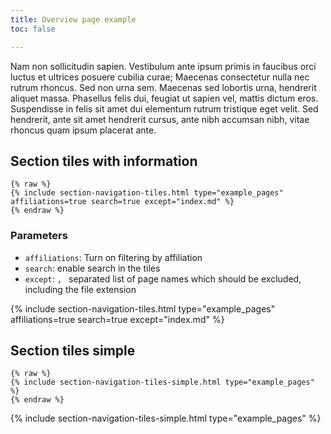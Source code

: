 ```yaml
---
title: Overview page example
toc: false

---
```


Nam non sollicitudin sapien. Vestibulum ante ipsum primis in faucibus orci luctus et ultrices posuere cubilia curae; Maecenas consectetur nulla nec rutrum rhoncus. Sed non urna sem. Maecenas sed lobortis urna, hendrerit aliquet massa. Phasellus felis dui, feugiat ut sapien vel, mattis dictum eros. Suspendisse in felis sit amet dui elementum rutrum tristique eget velit. Sed hendrerit, ante sit amet hendrerit cursus, ante nibh accumsan nibh, vitae rhoncus quam ipsum placerat ante.

## Section tiles with information
```
{% raw %}
{% include section-navigation-tiles.html type="example_pages" affiliations=true search=true except="index.md" %}
{% endraw %}
```

### Parameters

* `affiliations`: Turn on filtering by affiliation
* `search`: enable search in the tiles
* `except`: `, ` separated list of page names which should be excluded, including the file extension

{% include section-navigation-tiles.html type="example_pages" affiliations=true search=true except="index.md" %}


## Section tiles simple

```
{% raw %}
{% include section-navigation-tiles-simple.html type="example_pages" %}
{% endraw %}
```


{% include section-navigation-tiles-simple.html type="example_pages" %}